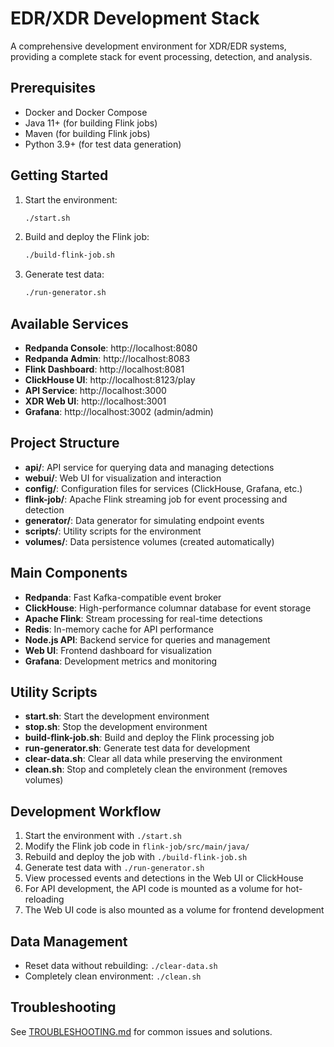 # EDR/XDR Development Stack

A comprehensive development environment for XDR/EDR systems, providing a complete stack for event processing, detection, and analysis.

## Prerequisites

- Docker and Docker Compose
- Java 11+ (for building Flink jobs)
- Maven (for building Flink jobs)
- Python 3.9+ (for test data generation)

## Getting Started

1. Start the environment:

   ```bash
   ./start.sh
   ```

2. Build and deploy the Flink job:

   ```bash
   ./build-flink-job.sh
   ```

3. Generate test data:

   ```bash
   ./run-generator.sh
   ```

## Available Services

- **Redpanda Console**: http://localhost:8080
- **Redpanda Admin**: http://localhost:8083
- **Flink Dashboard**: http://localhost:8081
- **ClickHouse UI**: http://localhost:8123/play
- **API Service**: http://localhost:3000
- **XDR Web UI**: http://localhost:3001
- **Grafana**: http://localhost:3002 (admin/admin)

## Project Structure

- **api/**: API service for querying data and managing detections
- **webui/**: Web UI for visualization and interaction
- **config/**: Configuration files for services (ClickHouse, Grafana, etc.)
- **flink-job/**: Apache Flink streaming job for event processing and detection
- **generator/**: Data generator for simulating endpoint events
- **scripts/**: Utility scripts for the environment
- **volumes/**: Data persistence volumes (created automatically)

## Main Components

- **Redpanda**: Fast Kafka-compatible event broker
- **ClickHouse**: High-performance columnar database for event storage
- **Apache Flink**: Stream processing for real-time detections
- **Redis**: In-memory cache for API performance
- **Node.js API**: Backend service for queries and management
- **Web UI**: Frontend dashboard for visualization
- **Grafana**: Development metrics and monitoring

## Utility Scripts

- **start.sh**: Start the development environment
- **stop.sh**: Stop the development environment
- **build-flink-job.sh**: Build and deploy the Flink processing job
- **run-generator.sh**: Generate test data for development
- **clear-data.sh**: Clear all data while preserving the environment
- **clean.sh**: Stop and completely clean the environment (removes volumes)

## Development Workflow

1. Start the environment with `./start.sh`
2. Modify the Flink job code in `flink-job/src/main/java/`
3. Rebuild and deploy the job with `./build-flink-job.sh`
4. Generate test data with `./run-generator.sh`
5. View processed events and detections in the Web UI or ClickHouse
6. For API development, the API code is mounted as a volume for hot-reloading
7. The Web UI code is also mounted as a volume for frontend development

## Data Management

- Reset data without rebuilding: `./clear-data.sh`
- Completely clean environment: `./clean.sh`

## Troubleshooting

See [TROUBLESHOOTING.md](TROUBLESHOOTING.md) for common issues and solutions.
